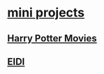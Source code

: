 # [mini projects](https://minuwu.github.io/miniprojects/)

## [Harry Potter Movies](https://minuwu.github.io/miniprojects/potter/)



## [EIDI](https://minuwu.github.io/miniprojects/eidi/)